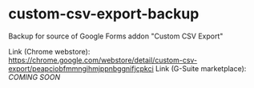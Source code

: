 # custom-csv-export-backup
Backup for source of Google Forms addon "Custom CSV Export"

Link (Chrome webstore): https://chrome.google.com/webstore/detail/custom-csv-export/peapciobfmmngihmjppnbggnifjcpkci
Link (G-Suite marketplace): *COMING SOON*
